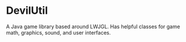 DevilUtil
=========

A Java game library based around LWJGL. Has helpful classes for game math, graphics, sound, and user interfaces.
